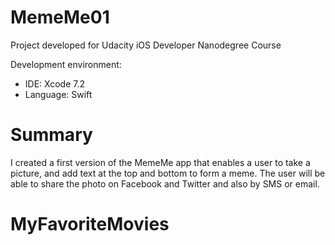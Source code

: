# MemeMe01
Project developed for Udacity iOS Developer Nanodegree Course

Development environment: 
- IDE: Xcode 7.2 
- Language: Swift

# Summary
I created a first version of the MemeMe app that enables a user to take a picture, and add text at the top and bottom to form a meme. The user will be able to share the photo on Facebook and Twitter and also by SMS or email.
# MyFavoriteMovies
